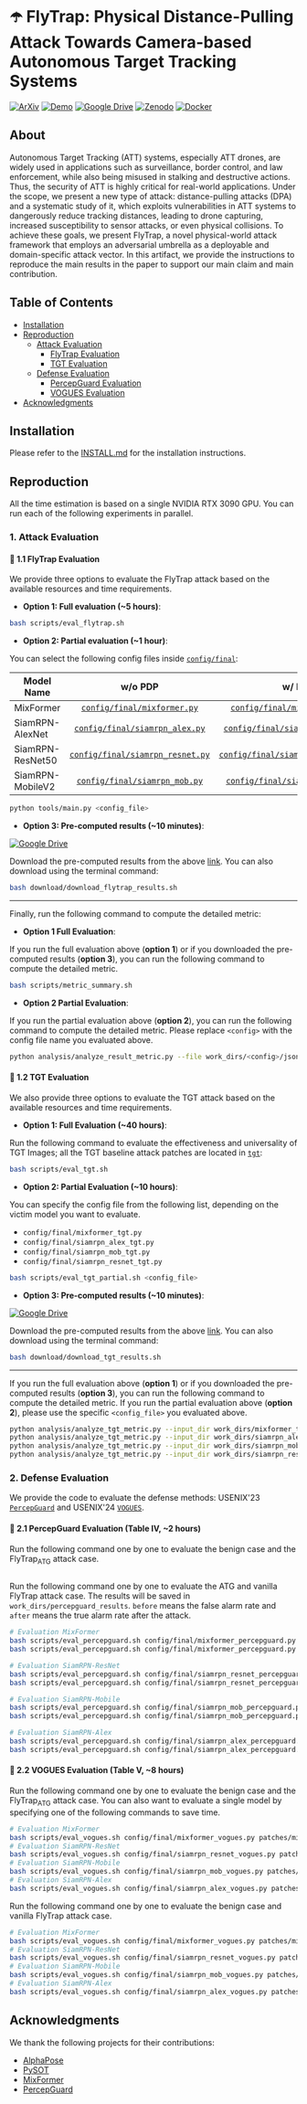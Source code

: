 # ☂️ FlyTrap: Physical Distance-Pulling Attack Towards Camera-based Autonomous Target Tracking Systems

[![ArXiv](https://img.shields.io/badge/ArXiv-FAFAFA?logo=arxiv&logoColor=red&style=flat-square)]()
[![Demo](https://img.shields.io/badge/Demo-4285F4?logo=youtube&logoColor=white&style=flat-square)](https://sites.google.com/view/flytrap-adv)
[![Google Drive](https://img.shields.io/badge/Google%20Drive-4285F4?logo=google-drive&logoColor=white&style=flat-square)](https://drive.google.com/file/d/1ezFU2-JiZC1szN5PnAUU_1ONDmAJM45W/view)
[![Zenodo](https://img.shields.io/badge/Zenodo-FAFAFA?logo=zenodo&logoColor=blue&style=flat-square)](https://zenodo.org/records/16908024)
[![Docker](https://img.shields.io/badge/Docker-2496ED?logo=docker&logoColor=white&style=flat-square)](https://hub.docker.com/r/shaoyuanxie/flytrap)



## About

Autonomous Target Tracking (ATT) systems, especially ATT drones, are widely used in applications such as surveillance, border control, and law enforcement, while also being misused in stalking and destructive actions. Thus, the security of ATT is highly critical for real-world applications. Under the scope, we present a new type of attack: distance-pulling attacks (DPA) and a systematic study of it, which exploits vulnerabilities in ATT systems to dangerously reduce tracking distances, leading to drone capturing, increased susceptibility to sensor attacks, or even physical collisions. To achieve these goals, we present FlyTrap, a novel physical-world attack framework that employs an adversarial umbrella as a deployable and domain-specific attack vector. In this artifact, we provide the instructions to reproduce the main results in the paper to support our main claim and main contribution.

## Table of Contents

- [Installation](#installation)
- [Reproduction](#reproduction)
  - [Attack Evaluation](#1-attack-evaluation)
    - [FlyTrap Evaluation](#-11-flytrap-evaluation)
    - [TGT Evaluation](#-12-tgt-evaluation)
  - [Defense Evaluation](#2-defense-evaluation)
    - [PercepGuard Evaluation](#-21-percepguard-evaluation-table-iv-2-hours)
    - [VOGUES Evaluation](#-22-vogues-evaluation-table-v-8-hours)
- [Acknowledgments](#acknowledgments)



## Installation

Please refer to the [INSTALL.md](docs/INSTALL.md) for the installation instructions.

## Reproduction

All the time estimation is based on a single NVIDIA RTX 3090 GPU. You can run each of the following experiments in parallel.

### 1. Attack Evaluation

#### 🚀 1.1 FlyTrap Evaluation

We provide three options to evaluate the FlyTrap attack based on the available resources and time requirements.

- **Option 1: Full evaluation (~5 hours)**:

```sh
bash scripts/eval_flytrap.sh
```

- **Option 2: Partial evaluation (~1 hour)**:

You can select the following config files inside [`config/final`](./config/final):

| Model Name         | w/o PDP | w/ PDP |
|--------------------|:-------:|:------:|
| MixFormer          |   [`config/final/mixformer.py`](./config/final/mixformer.py)     |   [`config/final/mixformer_pdp.py`](./config/final/mixformer_pdp.py)    |
| SiamRPN-AlexNet    |   [`config/final/siamrpn_alex.py`](./config/final/siamrpn_alex.py)     |   [`config/final/siamrpn_alex_pdp.py`](./config/final/siamrpn_alex_pdp.py)    |
| SiamRPN-ResNet50   |   [`config/final/siamrpn_resnet.py`](./config/final/siamrpn_resnet.py)     |   [`config/final/siamrpn_resnet_pdp.py`](./config/final/siamrpn_resnet_pdp.py)    |
| SiamRPN-MobileV2   |   [`config/final/siamrpn_mob.py`](./config/final/siamrpn_mob.py)     |   [`config/final/siamrpn_mob_pdp.py`](./config/final/siamrpn_mob_pdp.py)    |


```sh
python tools/main.py <config_file>
```

- **Option 3: Pre-computed results (~10 minutes)**:

[![Google Drive](https://img.shields.io/badge/Google%20Drive-4285F4?logo=google-drive&logoColor=white&style=flat-square)](https://drive.google.com/file/d/1JWd_yHl3pBgPSuHNr-XDkllULAm5TBDK/view?usp=drive_link) 

Download the pre-computed results from the above [link](https://drive.google.com/file/d/1JWd_yHl3pBgPSuHNr-XDkllULAm5TBDK/view?usp=drive_link). You can also download using the terminal command:
```bash
bash download/download_flytrap_results.sh
```

---

Finally, run the following command to compute the detailed metric:

- **Option 1 Full Evaluation**:

If you run the full evaluation above (**option 1**) or if you downloaded the pre-computed results (**option 3**), you can run the following command to compute the detailed metric.

```bash
bash scripts/metric_summary.sh
```

- **Option 2 Partial Evaluation**:

If you run the partial evaluation above (**option 2**), you can run the following command to compute the detailed metric. Please replace `<config>` with the config file name you evaluated above.

```bash
python analysis/analyze_result_metric.py --file work_dirs/<config>/json_files/results_epoch-1.json
```

#### 🚀 1.2 TGT Evaluation

We also provide three options to evaluate the TGT attack based on the available resources and time requirements.

- **Option 1: Full Evaluation (~40 hours)**:

Run the following command to evaluate the effectiveness and universality of TGT Images; all the TGT baseline attack patches are located in [`tgt`](./tgt):

```sh
bash scripts/eval_tgt.sh
```

- **Option 2: Partial Evaluation (~10 hours)**:

You can specify the config file from the following list, depending on the victim model you want to evaluate.

- `config/final/mixformer_tgt.py`
- `config/final/siamrpn_alex_tgt.py`
- `config/final/siamrpn_mob_tgt.py`
- `config/final/siamrpn_resnet_tgt.py`

```sh
bash scripts/eval_tgt_partial.sh <config_file>
```

- **Option 3: Pre-computed results (~10 minutes)**:

[![Google Drive](https://img.shields.io/badge/Google%20Drive-4285F4?logo=google-drive&logoColor=white&style=flat-square)](https://drive.google.com/file/d/1JZkyJQy3-EsUkjAC0uxpTP3LQ-_38HQm/view?usp=sharing) 

Download the pre-computed results from the above [link](https://drive.google.com/file/d/1JZkyJQy3-EsUkjAC0uxpTP3LQ-_38HQm/view?usp=sharing). You can also download using the terminal command:
```bash
bash download/download_tgt_results.sh
```

---

If you run the full evaluation above (**option 1**) or if you downloaded the pre-computed results (**option 3**), you can run the following command to compute the detailed metric. If you run the partial evaluation above (**option 2**), please use the specific `<config_file>` you evaluated above.

```bash
python analysis/analyze_tgt_metric.py --input_dir work_dirs/mixformer_tgt/json_files
python analysis/analyze_tgt_metric.py --input_dir work_dirs/siamrpn_alex_tgt/json_files
python analysis/analyze_tgt_metric.py --input_dir work_dirs/siamrpn_mob_tgt/json_files
python analysis/analyze_tgt_metric.py --input_dir work_dirs/siamrpn_resnet_tgt/json_files
```

### 2. Defense Evaluation

We provide the code to evaluate the defense methods: USENIX'23 [`PercepGuard`](https://www.usenix.org/conference/usenixsecurity23/presentation/man) and USENIX'24 [`VOGUES`](https://www.usenix.org/conference/usenixsecurity24/presentation/muller).

#### 🚀 2.1 PercepGuard Evaluation (Table IV, ~2 hours)

Run the following command one by one to evaluate the benign case and the FlyTrap<sub>ATG</sub> attack case.

```sh

```

Run the following command one by one to evaluate the ATG and vanilla FlyTrap attack case. The results will be saved in `work_dirs/percepguard_results`. `before` means the false alarm rate and `after` means the true alarm rate after the attack.

```sh
# Evaluation MixFormer
bash scripts/eval_percepguard.sh config/final/mixformer_percepguard.py patches/mixformer_flytrap_atg_percepguard.png
bash scripts/eval_percepguard.sh config/final/mixformer_percepguard.py patches/mixformer_flytrap.png

# Evaluation SiamRPN-ResNet
bash scripts/eval_percepguard.sh config/final/siamrpn_resnet_percepguard.py patches/siamrpn_resnet_flytrap_atg_percepguard.png
bash scripts/eval_percepguard.sh config/final/siamrpn_resnet_percepguard.py patches/siamrpn_resnet_flytrap.png

# Evaluation SiamRPN-Mobile
bash scripts/eval_percepguard.sh config/final/siamrpn_mob_percepguard.py patches/siamrpn_mobile_flytrap_atg_percepguard.png
bash scripts/eval_percepguard.sh config/final/siamrpn_mob_percepguard.py patches/siamrpn_mobile_flytrap.png

# Evaluation SiamRPN-Alex
bash scripts/eval_percepguard.sh config/final/siamrpn_alex_percepguard.py patches/siamrpn_alex_flytrap_atg_percepguard.png
bash scripts/eval_percepguard.sh config/final/siamrpn_alex_percepguard.py patches/siamrpn_alex_flytrap.png
```

#### 🚀 2.2 VOGUES Evaluation (Table V, ~8 hours)

Run the following command one by one to evaluate the benign case and the FlyTrap<sub>ATG</sub> attack case. You can also want to evaluate a single model by specifying one of the following commands to save time.

```sh
# Evaluation MixFormer
bash scripts/eval_vogues.sh config/final/mixformer_vogues.py patches/mixformer_flytrap_atg_vogues.png
# Evaluation SiamRPN-ResNet
bash scripts/eval_vogues.sh config/final/siamrpn_resnet_vogues.py patches/siamrpn_resnet_flytrap_atg_vogues.png
# Evaluation SiamRPN-Mobile
bash scripts/eval_vogues.sh config/final/siamrpn_mob_vogues.py patches/siamrpn_mobile_flytrap_atg_vogues.png
# Evaluation SiamRPN-Alex
bash scripts/eval_vogues.sh config/final/siamrpn_alex_vogues.py patches/siamrpn_alex_flytrap_atg_vogues.png
```

Run the following command one by one to evaluate the benign case and vanilla FlyTrap attack case.

```sh
# Evaluation MixFormer
bash scripts/eval_vogues.sh config/final/mixformer_vogues.py patches/mixformer_flytrap.png
# Evaluation SiamRPN-ResNet
bash scripts/eval_vogues.sh config/final/siamrpn_resnet_vogues.py patches/siamrpn_resnet_flytrap.png
# Evaluation SiamRPN-Mobile
bash scripts/eval_vogues.sh config/final/siamrpn_mob_vogues.py patches/siamrpn_mobile_flytrap.png
# Evaluation SiamRPN-Alex
bash scripts/eval_vogues.sh config/final/siamrpn_alex_vogues.py patches/siamrpn_alex_flytrap.png
```

## Acknowledgments

We thank the following projects for their contributions:

- [AlphaPose](https://github.com/MVIG-SJTU/AlphaPose)
- [PySOT](https://github.com/STVIR/pysot)
- [MixFormer](https://github.com/MCG-NJU/MixFormer)
- [PercepGuard](https://github.com/Harry1993/PercepGuard)